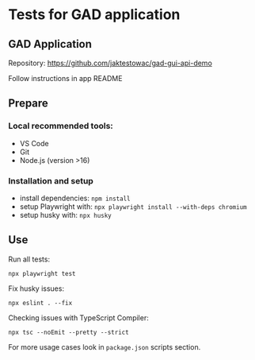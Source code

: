 # Tests for GAD application

## GAD Application

Repository: https://github.com/jaktestowac/gad-gui-api-demo

Follow instructions in app README

## Prepare

### Local recommended tools:

- VS Code
- Git
- Node.js (version >16)

### Installation and setup

- install dependencies: `npm install`
- setup Playwright with: `npx playwright install --with-deps chromium`
- setup husky with: `npx husky`

## Use

Run all tests:

```
npx playwright test
```

Fix husky issues:

```
npx eslint . --fix
```

Checking issues with TypeScript Compiler:

```
npx tsc --noEmit --pretty --strict
```

For more usage cases look in `package.json` scripts section.
